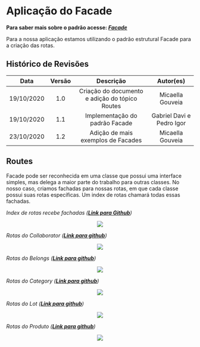 # Aplicação do Facade
**Para saber mais sobre o padrão acesse: [*Facade*](Project/Estudos/estrutural?id=Facade.md)**

Para a nossa aplicação estamos utilizando o padrão estrutural Facade para a criação das rotas.

## Histórico de Revisões
| Data | Versão | Descrição | Autor(es) |
|:----:|:------:|:---------:|:---------:|
| 19/10/2020 | 1.0 | Criação do documento e adição do tópico Routes | Micaella Gouveia |
| 19/10/2020 | 1.1 | Implementação do padrão Facade | Gabriel Davi e Pedro Igor |
| 23/10/2020 | 1.2 | Adição de mais exemplos de Facades | Micaella Gouveia |

## Routes

Facade pode ser reconhecida em uma classe que possui uma interface simples, mas delega a maior parte do trabalho para outras classes. No nosso caso, criamos fachadas para nossas rotas, em que cada classe possui suas rotas específicas. Um index de rotas chamará todas essas fachadas.

*Index de rotas recebe fachadas (**[Link para Github](https://github.com/UnBArqDsw/2020.1_G12_Stock_Backend/blob/devel/src/routes/index.routes.js)**)*

<p align="center">
<img src="/assets/padroes/facade/routeFacade.png" class="codes-prints" />
</p>


*Rotas do Collaborator (**[Link para github](https://github.com/UnBArqDsw/2020.1_G12_Stock_Backend/blob/devel/src/routes/Collaborator.routes.js)**)*

<p align="center">
<img src="/assets/padroes/facade/collaboratorRouteFacade.png" class="codes-prints" />
</p>

*Rotas do Belongs (**[Link para github](https://github.com/UnBArqDsw/2020.1_G12_Stock_Backend/blob/devel/src/routes/Belongs.routes.js)**)*

<p align="center">
<img src="/assets/padroes/facade/belongsRouteFacade.png" class="codes-prints" />
</p>


*Rotas do Category (**[Link para github](https://github.com/UnBArqDsw/2020.1_G12_Stock_Backend/blob/devel/src/routes/Category.routes.js)**)*

<p align="center">
<img src="/assets/padroes/facade/categoryRouteFacade.png" class="codes-prints" />
</p>


*Rotas do Lot (**[Link para github](https://github.com/UnBArqDsw/2020.1_G12_Stock_Backend/blob/devel/src/routes/Lot.routes.js)**)*

<p align="center">
<img src="/assets/padroes/facade/lotRouteFacade.png" class="codes-prints" />
</p>


*Rotas do Produto (**[Link para github](https://github.com/UnBArqDsw/2020.1_G12_Stock_Backend/blob/devel/src/routes/Product.routes.js)**)*

<p align="center">
<img src="/assets/padroes/facade/productRouteFacade.png" class="codes-prints" />
</p>


